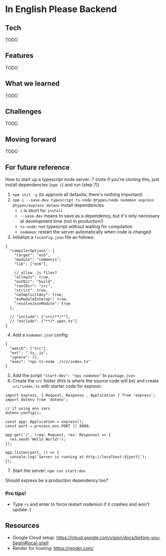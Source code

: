 # In English Please Backend

## Tech
TODO

## Features
TODO

## What we learned
TODO

## Challenges
TODO

## Moving forward
TODO

## For future reference
How to start up a typescript node server:
7
(note if you're cloning this, just install dependencies (`npm i`) and run (step 7))
1. `npm init -y` (to approve all defaults; there's nothing important)
2. `npm i --save-dev typescript ts-node @types/node nodemon express @types/express dotenv` install dependencies
    - `i` is short for `install`
    - `--save-dev` means to save as a dependency, but it's only necessary at development time (not in production!)
    - `ts-node`: run typescript without waiting for compilation
    - `nodemon`: restart the server automatically when code is changed
3. Initialize a `tsconfig.json` file as follows:

```
{
  "compilerOptions": {
    "target": "es5",
    "module": "commonjs",
    "lib": ["es6"],

    // allow .js files?
    "allowJs": true,
    "outDir": "build",
    "rootDir": "src",
    "strict": true,
    "noImplicitAny": true,
    "esModuleInterop": true,
    "resolveJsonModule": true
  },

  // "include": ["src/**/*"],
  // "exclude": ["**/*.spec.ts"]
}
```
4. Add a `nodemon.json` config:
```
{
  "watch": ["src"],
  "ext": ".ts,.js",
  "ignore": [],
  "exec": "npx ts-node ./src/index.ts"
}
```
5. Add the script `"start:dev": "npx nodemon"` to `package.json`
6. Create the `src` folder (this is where the source code will be) and create `src/index.ts` with starter code for express:
```
import express, { Request, Response , Application } from 'express';
import dotenv from 'dotenv';

// if using env vars
dotenv.config();

const app: Application = express();
const port = process.env.PORT || 8000;

app.get('/', (req: Request, res: Response) => {
  res.send('Hello World!');
});

app.listen(port, () => {
  console.log(`Server is running at http://localhost:${port}`);
});
```
7. Start the server: `npm run start:dev`

Should express be a production dependency too?

### Pro tips!
- Type `rs` and enter to force restart nodemon if it crashes and won't update :(

## Resources
- Google Cloud setup: https://cloud.google.com/vision/docs/before-you-begin#local-shell
- Render for hosting: https://render.com/
